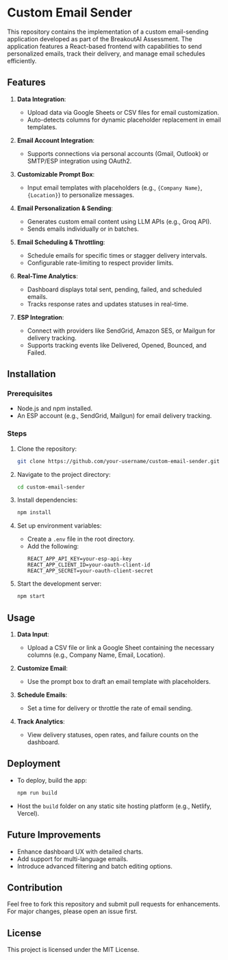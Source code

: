# Custom Email Sender

This repository contains the implementation of a custom email-sending application developed as part of the BreakoutAI Assessment. The application features a React-based frontend with capabilities to send personalized emails, track their delivery, and manage email schedules efficiently.

## Features

1. **Data Integration**:
   - Upload data via Google Sheets or CSV files for email customization.
   - Auto-detects columns for dynamic placeholder replacement in email templates.

2. **Email Account Integration**:
   - Supports connections via personal accounts (Gmail, Outlook) or SMTP/ESP integration using OAuth2.

3. **Customizable Prompt Box**:
   - Input email templates with placeholders (e.g., `{Company Name}`, `{Location}`) to personalize messages.

4. **Email Personalization & Sending**:
   - Generates custom email content using LLM APIs (e.g., Groq API).
   - Sends emails individually or in batches.

5. **Email Scheduling & Throttling**:
   - Schedule emails for specific times or stagger delivery intervals.
   - Configurable rate-limiting to respect provider limits.

6. **Real-Time Analytics**:
   - Dashboard displays total sent, pending, failed, and scheduled emails.
   - Tracks response rates and updates statuses in real-time.

7. **ESP Integration**:
   - Connect with providers like SendGrid, Amazon SES, or Mailgun for delivery tracking.
   - Supports tracking events like Delivered, Opened, Bounced, and Failed.

## Installation

### Prerequisites
- Node.js and npm installed.
- An ESP account (e.g., SendGrid, Mailgun) for email delivery tracking.

### Steps
1. Clone the repository:
   ```bash
   git clone https://github.com/your-username/custom-email-sender.git
   ```
2. Navigate to the project directory:
   ```bash
   cd custom-email-sender
   ```
3. Install dependencies:
   ```bash
   npm install
   ```
4. Set up environment variables:
   - Create a `.env` file in the root directory.
   - Add the following:
     ```
     REACT_APP_API_KEY=your-esp-api-key
     REACT_APP_CLIENT_ID=your-oauth-client-id
     REACT_APP_SECRET=your-oauth-client-secret
     ```

5. Start the development server:
   ```bash
   npm start
   ```

## Usage

1. **Data Input**:
   - Upload a CSV file or link a Google Sheet containing the necessary columns (e.g., Company Name, Email, Location).

2. **Customize Email**:
   - Use the prompt box to draft an email template with placeholders.

3. **Schedule Emails**:
   - Set a time for delivery or throttle the rate of email sending.

4. **Track Analytics**:
   - View delivery statuses, open rates, and failure counts on the dashboard.

## Deployment

- To deploy, build the app:
  ```bash
  npm run build
  ```
- Host the `build` folder on any static site hosting platform (e.g., Netlify, Vercel).

## Future Improvements

- Enhance dashboard UX with detailed charts.
- Add support for multi-language emails.
- Introduce advanced filtering and batch editing options.

## Contribution

Feel free to fork this repository and submit pull requests for enhancements. For major changes, please open an issue first.

## License

This project is licensed under the MIT License.
